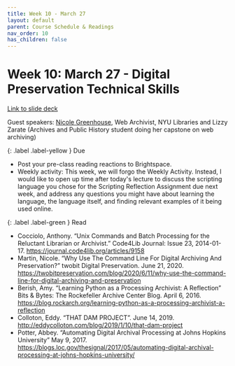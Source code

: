 ```yaml
---
title: Week 10 - March 27
layout: default
parent: Course Schedule & Readings
nav_order: 10
has_children: false
---
```


# Week 10: March 27 - Digital Preservation Technical Skills
<a href="http://https://drive.google.com/file/d/1A1M7SLjq4wq1EtSSImYhw70Ia3nnCYz2/view?usp=drive_link" target="_blank">Link to slide deck</a>

Guest speakers: <a href="https://library.nyu.edu/people/nicole-greenhouse/" target="_blank">Nicole Greenhouse</a>, Web Archivist, NYU Libraries and Lizzy Zarate (Archives and Public History student doing her capstone on web archiving) 

{: .label .label-yellow }
Due
* Post your pre-class reading reactions to Brightspace.
* Weekly activity: This week, we will forgo the Weekly Activity. Instead, I would like to open up time after today's lecture to discuss the scripting language you chose for the Scripting Reflection Assignment due next week, and address any questions you might have about learning the language, the language itself, and finding relevant examples of it being used online.

{: .label .label-green }
Read
* Cocciolo, Anthony. “Unix Commands and Batch Processing for the Reluctant Librarian or Archivist.” Code4Lib Journal: Issue 23, 2014-01-17. <a href="https://journal.code4lib.org/articles/9158" target="_blank">https://journal.code4lib.org/articles/9158</a>
* Martin, Nicole. “Why Use The Command Line For Digital Archiving And Preservation?” twobit Digital Preservation. June 21, 2020. <a href="https://twobitpreservation.com/blog/2020/6/11/why-use-the-command-line-for-digital-archiving-and-preservation" target="_blank">https://twobitpreservation.com/blog/2020/6/11/why-use-the-command-line-for-digital-archiving-and-preservation</a>
* Berish, Amy. “Learning Python as a Processing Archivist: A Reflection” Bits & Bytes: The Rockefeller Archive Center Blog. April 6, 2016. <a href="https://blog.rockarch.org/learning-python-as-a-processing-archivist-a-reflection" target="_blank">https://blog.rockarch.org/learning-python-as-a-processing-archivist-a-reflection</a>
* Colloton, Eddy. “THAT DAM PROJECT”. June 14, 2019. <a href="http://eddycolloton.com/blog/2019/1/10/that-dam-project" target="_blank">http://eddycolloton.com/blog/2019/1/10/that-dam-project</a>
* Potter, Abbey. “Automating Digital Archival Processing at Johns Hopkins University” May 9, 2017. <a href="https://blogs.loc.gov/thesignal/2017/05/automating-digital-archival-processing-at-johns-hopkins-university/" target="_blank">https://blogs.loc.gov/thesignal/2017/05/automating-digital-archival-processing-at-johns-hopkins-university/</a>
